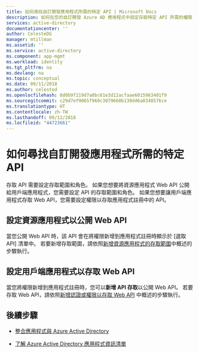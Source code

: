```yaml
---
title: 如何尋找自訂開發應用程式所需的特定 API | Microsoft Docs
description: 如何在您的自訂開發 Azure AD 應用程式中設定存取特定 API 所需的權限
services: active-directory
documentationcenter: ''
author: CelesteDG
manager: mtillman
ms.assetid: ''
ms.service: active-directory
ms.component: app-mgmt
ms.workload: identity
ms.tgt_pltfrm: na
ms.devlang: na
ms.topic: conceptual
ms.date: 09/11/2018
ms.author: celested
ms.openlocfilehash: 8d0b9f219d7a0bc61e3d12acfaae6015963401f9
ms.sourcegitcommit: c29d7ef9065f960c3079660b139dd6a8348576ce
ms.translationtype: HT
ms.contentlocale: zh-TW
ms.lasthandoff: 09/12/2018
ms.locfileid: "44723661"
---
```

# <a name="how-to-find-a-specific-api-needed-for-a-custom-developed-application"></a>如何尋找自訂開發應用程式所需的特定 API

存取 API 需要設定存取範圍和角色。 如果您想要將資源應用程式 Web API 公開給用戶端應用程式，您需要設定 API 的存取範圍和角色。 如果您想要讓用戶端應用程式存取 Web API，您需要設定權限以存取應用程式註冊中的 API。

## <a name="configuring-a-resource-application-to-expose-web-apis"></a>設定資源應用程式以公開 Web API

當您公開 Web API 時，該 API 會在將權限新增到應用程式註冊時顯示於 [選取 API] 清單中。 若要新增存取範圍，請依照[新增資源應用程式的存取範圍](https://docs.microsoft.com/azure/active-directory/develop/active-directory-integrating-applications#adding-access-scopes-to-your-resource-application)中概述的步驟執行。

## <a name="configuring-a-client-application-to-access-web-apis"></a>設定用戶端應用程式以存取 Web API

當您將權限新增到應用程式註冊時，您可以**新增 API 存取**以公開 Web API。 若要存取 Web API，請依照[新增認證或權限以存取 Web API](https://docs.microsoft.com/azure/active-directory/develop/active-directory-integrating-applications#to-add-credentials-or-permissions-to-access-web-apis) 中概述的步驟執行。

## <a name="next-steps"></a>後續步驟

-   [整合應用程式與 Azure Active Directory](https://docs.microsoft.com/azure/active-directory/develop/active-directory-integrating-applications)

-   [了解 Azure Active Directory 應用程式資訊清單](https://docs.microsoft.com/azure/active-directory/develop/active-directory-application-manifest)


